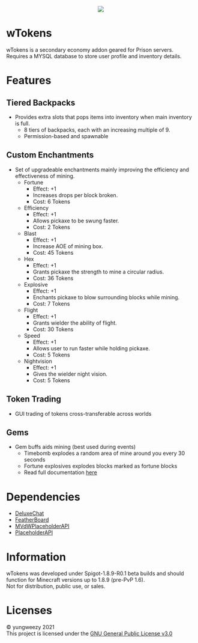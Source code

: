 <p align="center">
  <img src="https://github.com/yungweezy/wTokens/blob/main/assets/menu.png?raw=true"><br/>
  <h1>wTokens</h1>
</p>
wTokens is a secondary economy addon geared for Prison servers.  
Requires a MYSQL database to store user profile and inventory details.

# Features
## Tiered Backpacks
* Provides extra slots that pops items into inventory when main inventory is full.
  * 8 tiers of backpacks, each with an increasing multiple of 9.
  * Permission-based and spawnable  

## Custom Enchantments
* Set of upgradeable enchantments mainly improving the efficiency and effectiveness of mining.
  * Fortune
    * Effect: +1
    * Increases drops per block broken.
    * Cost: 6 Tokens
  * Efficiency
    * Effect: +1
    * Allows pickaxe to be swung faster.
    * Cost: 2 Tokens
  * Blast
    * Effect: +1
    * Increase AOE of mining box.
    * Cost: 45 Tokens
  * Hex
    * Effect: +1
    * Grants pickaxe the strength to mine a circular radius.
    * Cost: 36 Tokens
  * Explosive
    * Effect: +1
    * Enchants pickaxe to blow surrounding blocks while mining.
    * Cost: 7 Tokens
  * Flight
    * Effect: +1
    * Grants wielder the ability of flight.
    * Cost: 30 Tokens
  * Speed
    * Effect: +1
    * Allows user to run faster while holding pickaxe.
    * Cost: 5 Tokens
  * Nightvision
    * Effect: +1
    * Gives the wielder night vision.
    * Cost: 5 Tokens

## Token Trading
* GUI trading of tokens cross-transferable across worlds

## Gems
* Gem buffs aids mining (best used during events)
  * Timebomb explodes a random area of mine around you every 30 seconds
  * Fortune explosives explodes blocks marked as fortune blocks
  * Read full documentation [here]()

# Dependencies
- [DeluxeChat]()
- [FeatherBoard]()
- [MVdWPlaceholderAPI]()
- [PlaceholderAPI]()

# Information
wTokens was developed under Spigot-1.8.9-R0.1 beta builds and should function for Minecraft versions up to 1.8.9 (pre-PvP 1.6).  
Not for distribution, public use, or sales.

# Licenses
&copy; yungweezy 2021  
This project is licensed under the [GNU General Public License v3.0](LICENSE)
